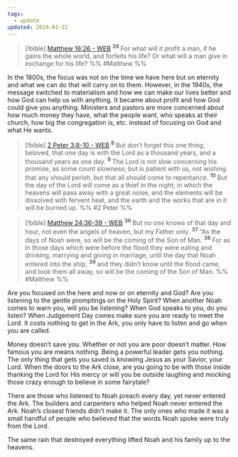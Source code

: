 ```yaml
---
tags:
  - update
updated: 2024-01-22
---
```


> [!bible] [Matthew 16:26 - WEB](https://bible-api.com/Matthew+16:26?translation=web)
>  <sup> **26** </sup>For what will it profit a man, if he gains the whole world, and forfeits his life? Or what will a man give in exchange for his life?
 %% #Matthew %%

In the 1800s, the focus was not on the time we have here but on eternity and what we can do that will carry on to them. However, in the 1940s, the message switched to materialism and how we can make our lives better and how God can help us with anything. It became about profit and how God could give you anything. Ministers and pastors are more concerned about how much money they have, what the people want, who speaks at their church, how big the congregation is, etc. instead of focusing on God and what He wants.

> [!bible] [2 Peter 3:8-10 - WEB](https://bible-api.com/2+Peter+3:8-10?translation=web)
>  <sup> **8** </sup>But don’t forget this one thing, beloved, that one day is with the Lord as a thousand years, and a thousand years as one day. <sup> **9** </sup>The Lord is not slow concerning his promise, as some count slowness; but is patient with us, not wishing that any should perish, but that all should come to repentance. <sup> **10** </sup>But the day of the Lord will come as a thief in the night; in which the heavens will pass away with a great noise, and the elements will be dissolved with fervent heat, and the earth and the works that are in it will be burned up.
 %% #2 Peter %%

> [!bible] [Matthew 24:36-39 - WEB](https://bible-api.com/Matthew+24:36-39?translation=web)
>  <sup> **36** </sup>But no one knows of that day and hour, not even the angels of heaven, but my Father only. <sup> **37** </sup>“As the days of Noah were, so will be the coming of the Son of Man. <sup> **38** </sup>For as in those days which were before the flood they were eating and drinking, marrying and giving in marriage, until the day that Noah entered into the ship, <sup> **39** </sup>and they didn’t know until the flood came, and took them all away, so will be the coming of the Son of Man.
 %% #Matthew %%

Are you focused on the here and now or on eternity and God? Are you listening to the gentle promptings on the Holy Spirit? When another Noah comes to warn you, will you be listening? When God speaks to you, do you listen? When Judgement Day comes make sure you are ready to meet the Lord. It costs nothing to get in the Ark, you only have to listen and go when you are called.

Money doesn’t save you. Whether or not you are poor doesn’t matter. How famous you are means nothing. Being a powerful leader gets you nothing. The only thing that gets you saved is knowimg Jesus as your Savior, your Lord. When the doors to the Ark close, are you going to be with those inside thanking the Lord for His mercy or will you be outside laughing and mocking those crazy enough to believe in some fairytale?

There are those who listened to Noah preach every day, yet never entered the Ark. The builders and carpenters who helped Noah never entered the Ark. Noah’s closest friends didn’t make it. The only ones who made it was a small handful of people who believed that the words Noah spoke were truly from the Lord.

The same rain that destroyed everything lifted Noah and his family up to the heavens.
